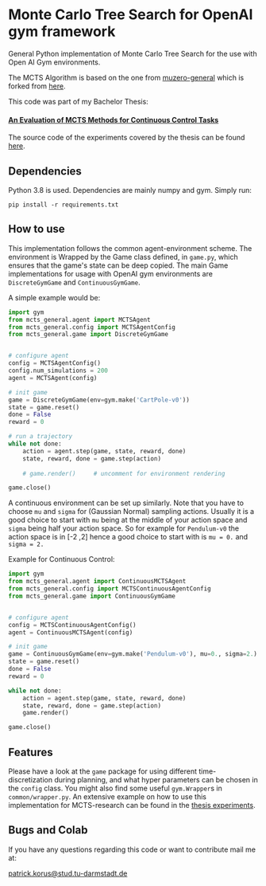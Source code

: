 # Monte Carlo Tree Search for OpenAI gym framework

General Python implementation of Monte Carlo Tree Search for the use with Open AI Gym environments.

The MCTS Algorithm is based on the one from [muzero-general](https://github.com/PatrickKorus/muzero-general) which is 
forked from [here](https://github.com/werner-duvaud/muzero-general).

This code was part of my Bachelor Thesis:

#### [An Evaluation of MCTS Methods for Continuous Control Tasks](https://www.dropbox.com/s/9acbtihfmagn7el/Bachelor_Thesis___An_Evaluation_of_MCTS_Methods_for_Continuous_Control_Tasks_FINAL.pdf?dl=0) 

The source code of the experiments covered by the thesis can be found [here](https://github.com/PatrickKorus/MCTSOC).

## Dependencies

Python 3.8 is used. Dependencies are mainly numpy and gym. Simply run:

```shell script
pip install -r requirements.txt
```

## How to use

This implementation follows the common agent-environment scheme. The environment is Wrapped by the Game class defined,
in `game.py`, which ensures that the game's state can be deep copied. The main Game implementations for usage with 
OpenAI gym environments are `DiscreteGymGame` and `ContinuousGymGame`. 

A simple example would be:

```python
import gym
from mcts_general.agent import MCTSAgent
from mcts_general.config import MCTSAgentConfig
from mcts_general.game import DiscreteGymGame


# configure agent
config = MCTSAgentConfig()
config.num_simulations = 200
agent = MCTSAgent(config)

# init game
game = DiscreteGymGame(env=gym.make('CartPole-v0'))
state = game.reset()
done = False
reward = 0

# run a trajectory
while not done:
    action = agent.step(game, state, reward, done)
    state, reward, done = game.step(action)
    
    # game.render()     # uncomment for environment rendering

game.close()
``` 

A continuous environment can be set up similarly. Note that you have to choose `mu` and `sigma` for (Gaussian Normal) 
sampling actions. Usually it is a good choice to start with `mu` being at the middle of your action space and `sigma` 
being half your action space. So for example for `Pendulum-v0` the action space is in [-2 ,2] hence a good choice to 
start with is `mu = 0.` and `sigma = 2.` 

Example for Continuous Control:

```python
import gym
from mcts_general.agent import ContinuousMCTSAgent
from mcts_general.config import MCTSContinuousAgentConfig
from mcts_general.game import ContinuousGymGame


# configure agent
config = MCTSContinuousAgentConfig()
agent = ContinuousMCTSAgent(config)

# init game
game = ContinuousGymGame(env=gym.make('Pendulum-v0'), mu=0., sigma=2.)
state = game.reset()
done = False
reward = 0

while not done:
    action = agent.step(game, state, reward, done)
    state, reward, done = game.step(action)
    game.render()

game.close()
```

## Features

Please have a look at the `game` package for using different time-discretization during planning, and what 
hyper parameters can be chosen in the `config` class. You might also find some useful `gym.Wrapper`s in 
`common/wrapper.py`. An extensive example on how to use this implementation for MCTS-research can be found in the
[thesis experiments](https://github.com/PatrickKorus/MCTSOC).


## Bugs and Colab

If you have any questions regarding this code or want to contribute mail me at:

patrick.korus@stud.tu-darmstadt.de
